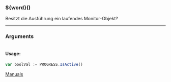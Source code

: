 ﻿### ${word}()
Besitzt die Ausführung ein laufendes Monitor-Objekt?

----

### Arguments
```ts
```
#### Usage:
```ts
var boolVal := PROGRESS.IsActive()
```

[Manuals](https://manuals.opacc.ch/docs/doku2401/F-Script/ScriptBlockFunc.PROGRESS.IsActive.html)
